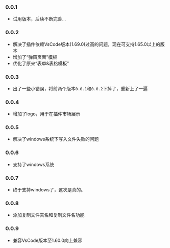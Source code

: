 ### 0.0.1

- 试用版本，后续不断完善...

### 0.0.2

- 解决了插件依赖VsCode版本(1.69.0)过高的问题，现在可支持1.65.0以上的版本
- 增加了“弹窗页面”模板
- 优化了原来“表单&表格模板”

### 0.0.3

- 出了一些小错误，将前两个版本`0.0.1`和`0.0.2`下掉了，重新上了一遍
### 0.0.4

- 增加了logo，用于在插件市场展示

### 0.0.5

- 解决了windows系统下写入文件失败的问题

### 0.0.6

- 支持了windows系统

### 0.0.7

- 终于支持windows了，这次是真的。

### 0.0.8

- 添加复制文件夹名和复制文件名功能

### 0.0.9

- 兼容VsCode版本至1.60.0向上兼容
